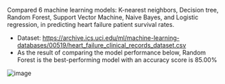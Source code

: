 Compared 6 machine learning models: K-nearest neighbors, Decision tree, Random Forest, Support Vector Machine, Naive Bayes, and Logistic regression, in predicting heart failure patient survival rates.

- Dataset: https://archive.ics.uci.edu/ml/machine-learning-databases/00519/heart_failure_clinical_records_dataset.csv
- As the result of comparing the model performance below, Random Forest is the best-performing model with an accuracy score is 85.00%

![image](https://github.com/pimchanapat/Predicting_Heart_Failure/assets/101921196/38c90e82-b14e-4dcc-8093-201374c69cda)
